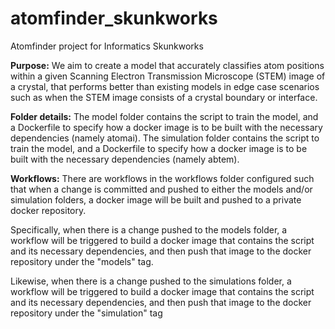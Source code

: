 # atomfinder_skunkworks
Atomfinder project for Informatics Skunkworks

**Purpose:**
We aim to create a model that accurately classifies atom positions within a given Scanning Electron Transmission Microscope (STEM) image of a crystal, that performs better than existing models in edge case scenarios such as when the STEM image consists of a crystal boundary or interface. 

**Folder details:**
The model folder contains the script to train the model, and a Dockerfile to specify how a docker image is to be built with the necessary dependencies (namely atomai). 
The simulation folder contains the script to train the model, and a Dockerfile to specify how a docker image is to be built with the necessary dependencies (namely abtem). 

**Workflows:**
There are workflows in the workflows folder configured such that when a change is committed and pushed to either the models and/or simulation folders, a docker image will be built and pushed to a private docker repository. 

Specifically, when there is a change pushed to the models folder, a workflow will be triggered to build a docker image that contains the script and its necessary dependencies, and then push that image to the docker repository under the "models" tag. 

Likewise, when there is a change pushed to the simulations folder, a workflow will be triggered to build a docker image that contains the script and its necessary dependencies, and then push that image to the docker repository under the "simulation" tag
